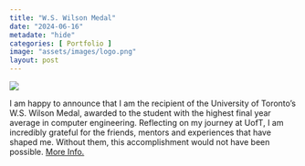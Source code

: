 ```yaml
---
title: "W.S. Wilson Medal"
date: "2024-06-16"
metadate: "hide"
categories: [ Portfolio ]
image: "assets/images/logo.png"
layout: post
---
```


![](https://marcmorcos.wordpress.com/wp-content/uploads/2024/06/cropped.jpg?w=1004)

I am happy to announce that I am the recipient of the University of Toronto’s W.S. Wilson Medal, awarded to the student with the highest final year average in computer engineering. Reflecting on my journey at UofT, I am incredibly grateful for the friends, mentors and experiences that have shaped me. Without them, this accomplishment would not have been possible. [More Info.](https://undergrad.engineering.utoronto.ca/news/award-winners-2023-2024/)
